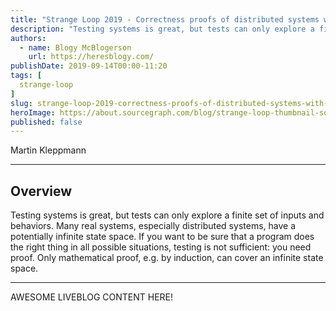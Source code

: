 ```yaml
---
title: "Strange Loop 2019 - Correctness proofs of distributed systems with Isabelle"
description: "Testing systems is great, but tests can only explore a finite set of inputs and behaviors. Many real systems, especially distributed systems, have a potentially infinite state space. If you want to be sure that a program does the right thing in all possible situations, testing is not sufficient: you need proof. Only mathematical proof, e.g. by induction, can cover an infinite state space."
authors:
  - name: Blogy McBlogerson
    url: https://heresblogy.com/
publishDate: 2019-09-14T00:00-11:20
tags: [
  strange-loop
]
slug: strange-loop-2019-correctness-proofs-of-distributed-systems-with-isabelle
heroImage: https://about.sourcegraph.com/blog/strange-loop-thumbnail-square-v2.jpg
published: false
---
```


<div className="container p-0 liveblog-presenters d-flex w-100 text-center">
  <div className="row m-0 w-100">
      <p className=" mr-12 m-0 w-100">
        <span className="liveblog-presenters__name">Martin Kleppmann</span>
        <a href="https://twitter.com/martinkl" target="_blank" title="Twitter"><i className="fa fa-twitter pr-2"></i></a>
        <a href="https://github.com/ept" target="_blank" title="GitHub"><i className="fa fa-github pr-2"></i></a>
        <a href="https://martin.kleppmann.com" target="_blank" title="Speaker's site"><i className="fa fa-globe pr-2"></i></a>
      </p>
  </div>
</div>

---

## Overview

Testing systems is great, but tests can only explore a finite set of inputs and behaviors. Many real systems, especially distributed systems, have a potentially infinite state space. If you want to be sure that a program does the right thing in all possible situations, testing is not sufficient: you need proof. Only mathematical proof, e.g. by induction, can cover an infinite state space.

---

AWESOME LIVEBLOG CONTENT HERE!

